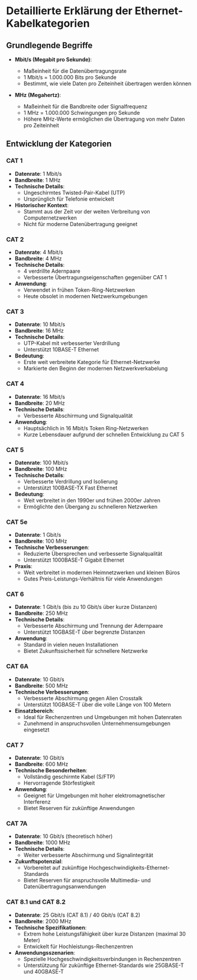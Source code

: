 # Detaillierte Erklärung der Ethernet-Kabelkategorien



## Grundlegende Begriffe

- **Mbit/s (Megabit pro Sekunde)**: 
  - Maßeinheit für die Datenübertragungsrate
  - 1 Mbit/s = 1.000.000 Bits pro Sekunde
  - Bestimmt, wie viele Daten pro Zeiteinheit übertragen werden können

- **MHz (Megahertz)**:
  - Maßeinheit für die Bandbreite oder Signalfrequenz
  - 1 MHz = 1.000.000 Schwingungen pro Sekunde
  - Höhere MHz-Werte ermöglichen die Übertragung von mehr Daten pro Zeiteinheit

## Entwicklung der Kategorien

### CAT 1
- **Datenrate**: 1 Mbit/s
- **Bandbreite**: 1 MHz
- **Technische Details**: 
  - Ungeschirmtes Twisted-Pair-Kabel (UTP)
  - Ursprünglich für Telefonie entwickelt
- **Historischer Kontext**: 
  - Stammt aus der Zeit vor der weiten Verbreitung von Computernetzwerken
  - Nicht für moderne Datenübertragung geeignet

### CAT 2
- **Datenrate**: 4 Mbit/s
- **Bandbreite**: 4 MHz
- **Technische Details**: 
  - 4 verdrillte Adernpaare
  - Verbesserte Übertragungseigenschaften gegenüber CAT 1
- **Anwendung**: 
  - Verwendet in frühen Token-Ring-Netzwerken
  - Heute obsolet in modernen Netzwerkumgebungen

### CAT 3
- **Datenrate**: 10 Mbit/s
- **Bandbreite**: 16 MHz
- **Technische Details**: 
  - UTP-Kabel mit verbesserter Verdrillung
  - Unterstützt 10BASE-T Ethernet
- **Bedeutung**: 
  - Erste weit verbreitete Kategorie für Ethernet-Netzwerke
  - Markierte den Beginn der modernen Netzwerkverkabelung

### CAT 4
- **Datenrate**: 16 Mbit/s
- **Bandbreite**: 20 MHz
- **Technische Details**: 
  - Verbesserte Abschirmung und Signalqualität
- **Anwendung**: 
  - Hauptsächlich in 16 Mbit/s Token Ring-Netzwerken
  - Kurze Lebensdauer aufgrund der schnellen Entwicklung zu CAT 5

### CAT 5
- **Datenrate**: 100 Mbit/s
- **Bandbreite**: 100 MHz
- **Technische Details**: 
  - Verbesserte Verdrillung und Isolierung
  - Unterstützt 100BASE-TX Fast Ethernet
- **Bedeutung**: 
  - Weit verbreitet in den 1990er und frühen 2000er Jahren
  - Ermöglichte den Übergang zu schnelleren Netzwerken

### CAT 5e
- **Datenrate**: 1 Gbit/s
- **Bandbreite**: 100 MHz
- **Technische Verbesserungen**: 
  - Reduzierte Übersprechen und verbesserte Signalqualität
  - Unterstützt 1000BASE-T Gigabit Ethernet
- **Praxis**: 
  - Weit verbreitet in modernen Heimnetzwerken und kleinen Büros
  - Gutes Preis-Leistungs-Verhältnis für viele Anwendungen

### CAT 6
- **Datenrate**: 1 Gbit/s (bis zu 10 Gbit/s über kurze Distanzen)
- **Bandbreite**: 250 MHz
- **Technische Details**: 
  - Verbesserte Abschirmung und Trennung der Adernpaare
  - Unterstützt 10GBASE-T über begrenzte Distanzen
- **Anwendung**: 
  - Standard in vielen neuen Installationen
  - Bietet Zukunftssicherheit für schnellere Netzwerke

### CAT 6A
- **Datenrate**: 10 Gbit/s
- **Bandbreite**: 500 MHz
- **Technische Verbesserungen**: 
  - Verbesserte Abschirmung gegen Alien Crosstalk
  - Unterstützt 10GBASE-T über die volle Länge von 100 Metern
- **Einsatzbereich**: 
  - Ideal für Rechenzentren und Umgebungen mit hohen Datenraten
  - Zunehmend in anspruchsvollen Unternehmensumgebungen eingesetzt

### CAT 7
- **Datenrate**: 10 Gbit/s
- **Bandbreite**: 600 MHz
- **Technische Besonderheiten**: 
  - Vollständig geschirmte Kabel (S/FTP)
  - Hervorragende Störfestigkeit
- **Anwendung**: 
  - Geeignet für Umgebungen mit hoher elektromagnetischer Interferenz
  - Bietet Reserven für zukünftige Anwendungen

### CAT 7A
- **Datenrate**: 10 Gbit/s (theoretisch höher)
- **Bandbreite**: 1000 MHz
- **Technische Details**: 
  - Weiter verbesserte Abschirmung und Signalintegrität
- **Zukunftspotenzial**: 
  - Vorbereitet auf zukünftige Hochgeschwindigkeits-Ethernet-Standards
  - Bietet Reserven für anspruchsvolle Multimedia- und Datenübertragungsanwendungen

### CAT 8.1 und CAT 8.2
- **Datenrate**: 25 Gbit/s (CAT 8.1) / 40 Gbit/s (CAT 8.2)
- **Bandbreite**: 2000 MHz
- **Technische Spezifikationen**: 
  - Extrem hohe Leistungsfähigkeit über kurze Distanzen (maximal 30 Meter)
  - Entwickelt für Hochleistungs-Rechenzentren
- **Anwendungsszenarien**: 
  - Spezielle Hochgeschwindigkeitsverbindungen in Rechenzentren
  - Unterstützung für zukünftige Ethernet-Standards wie 25GBASE-T und 40GBASE-T